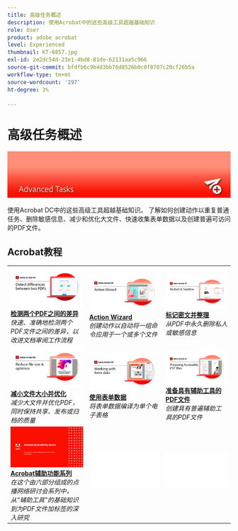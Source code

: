 ```yaml
---
title: 高级任务概述
description: 使用Acrobat中的这些高级工具超越基础知识
role: User
product: adobe acrobat
level: Experienced
thumbnail: KT-6857.jpg
exl-id: 2e2dc54d-23e1-4bd8-81de-62131aa5c966
source-git-commit: bfdfb6c9b4d3bb76d8526b0c0f8707c20cf26b5a
workflow-type: tm+mt
source-wordcount: '197'
ht-degree: 3%

---
```


# 高级任务概述

![Acrobat快速入门图像](../assets/Hero-AdvancedTasks.png)

使用Acrobat DC中的这些高级工具超越基础知识。 了解如何创建动作以重复普通任务、删除敏感信息、减少和优化大文件、快速收集表单数据以及创建普遍可访问的PDF文件。

## Acrobat教程

<table style="table-layout:fixed">
<tr>
  <td>
    <a href="compare.md">
      <img alt="检测两个PDF之间的差异" src="../assets/Compare_1280.png" />
    </a>
    <div>
    <a href="compare.md"><strong>检测两个PDF之间的差异</strong></a>
    </div>
    <em>快速、准确地检测两个PDF文件之间的差异，以改进文档审阅工作流程</em>
    <br>
  </td>
  <td>
    <a href="action.md">
      <img alt="Action Wizard" src="../assets/Action.jpg" />
    </a>
    <div>
    <a href="action.md"><strong>Action Wizard</strong></a>
    </div>
    <em>创建动作以自动将一组命令应用于一个或多个文件</em>
    <br>
  </td>
  <td>
    <a href="redact.md">
      <img alt="标记密文并整理" src="../assets/Redact.jpg" />
    </a>
    <div>
    <a href="redact.md"><strong>标记密文并整理</strong></a>
    </div>
    <em>从PDF中永久删除私人或敏感信息</em>
    <br>
  </td>  
</tr>
<tr>
  <td>
    <a href="reduce.md">
      <img alt="减小文件大小并优化" src="../assets/Reduce.jpg" />
    </a>
    <div>
    <a href="reduce.md"><strong>减小文件大小并优化</strong></a>
    </div>
    <em>减少大文件并优化PDF，同时保持共享、发布或归档的质量</em>
    <br>
  </td>
  <td>
    <a href="formdata.md">
      <img alt="Action Wizard" src="../assets/FormData.jpg" />
    </a>
    <div>
    <a href="formdata.md"><strong>使用表单数据</strong></a>
    </div>
    <em>将表单数据编译为单个电子表格</em>
    <br>
  </td>
  <td>
    <a href="accessibility.md">
      <img alt="准备具有辅助工具的PDF文件" src="../assets/PreparingAccessible.jpg" />
    </a>
    <div>
    <a href="accessibility.md"><strong>准备具有辅助工具的PDF文件</strong></a>
    </div>
    <em>创建具有普遍辅助工具的PDF文件</em>
    <br>
  </td>
</tr>
<tr>
  <td>
    <a href="accessibility-series.md">
      <img alt="准备具有辅助工具的PDF文件" src="../assets/Accessibilityseries_1280.png" />
    </a>
    <div>
    <a href="accessibility-series.md"><strong>Acrobat辅助功能系列</strong></a>
    </div>
    <em>在这个由六部分组成的点播网络研讨会系列中，从“辅助工具”的基础知识到为PDF文件加标签的深入研究</em>
    <br>
  </td>
  <td>
   <img alt="间隔符" src="../assets/Whitespacer.png" />
    <div>
    <br>
  </td>
  <td>
   <img alt="间隔符" src="../assets/Whitespacer.png" />
    <div>
    <br>
  </td>
</tr>
</table>
